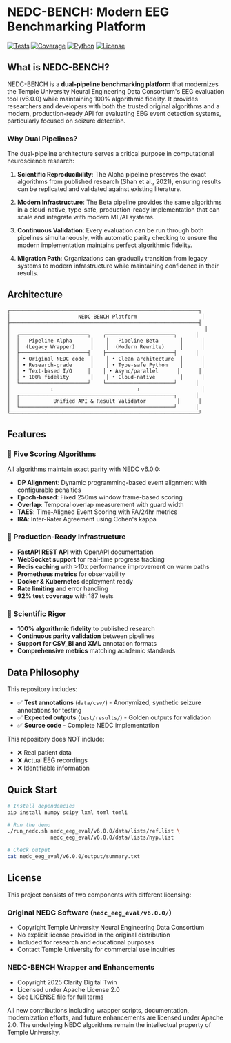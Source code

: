 # NEDC-BENCH: Modern EEG Benchmarking Platform

[![Tests](https://github.com/Clarity-Digital-Twin/nedc-bench/actions/workflows/api.yml/badge.svg)](https://github.com/Clarity-Digital-Twin/nedc-bench/actions/workflows/api.yml)
[![Coverage](https://img.shields.io/badge/coverage-92%25-brightgreen.svg)](https://github.com/Clarity-Digital-Twin/nedc-bench)
[![Python](https://img.shields.io/badge/python-3.9%2B-blue.svg)](https://www.python.org/downloads/)
[![License](https://img.shields.io/badge/license-Apache%202.0-blue.svg)](LICENSE)

## What is NEDC-BENCH?

NEDC-BENCH is a **dual-pipeline benchmarking platform** that modernizes the Temple University Neural Engineering Data Consortium's EEG evaluation tool (v6.0.0) while maintaining 100% algorithmic fidelity. It provides researchers and developers with both the trusted original algorithms and a modern, production-ready API for evaluating EEG event detection systems, particularly focused on seizure detection.

### Why Dual Pipelines?

The dual-pipeline architecture serves a critical purpose in computational neuroscience research:

1. **Scientific Reproducibility**: The Alpha pipeline preserves the exact algorithms from published research (Shah et al., 2021), ensuring results can be replicated and validated against existing literature.

2. **Modern Infrastructure**: The Beta pipeline provides the same algorithms in a cloud-native, type-safe, production-ready implementation that can scale and integrate with modern ML/AI systems.

3. **Continuous Validation**: Every evaluation can be run through both pipelines simultaneously, with automatic parity checking to ensure the modern implementation maintains perfect algorithmic fidelity.

4. **Migration Path**: Organizations can gradually transition from legacy systems to modern infrastructure while maintaining confidence in their results.

## Architecture

```
┌─────────────────────────────────────────────────────────────┐
│                      NEDC-BENCH Platform                     │
├─────────────────────────────────────────────────────────────┤
│                                                               │
│  ┌──────────────────────┐    ┌──────────────────────┐      │
│  │   Pipeline Alpha      │    │   Pipeline Beta       │      │
│  │  (Legacy Wrapper)     │    │  (Modern Rewrite)     │      │
│  ├──────────────────────┤    ├──────────────────────┤      │
│  │ • Original NEDC code  │    │ • Clean architecture  │      │
│  │ • Research-grade      │    │ • Type-safe Python    │      │
│  │ • Text-based I/O     │    │ • Async/parallel      │      │
│  │ • 100% fidelity       │    │ • Cloud-native        │      │
│  └──────────────────────┘    └──────────────────────┘      │
│             ↓                           ↓                    │
│  ┌──────────────────────────────────────────────────┐      │
│  │           Unified API & Result Validator          │      │
│  └──────────────────────────────────────────────────┘      │
└─────────────────────────────────────────────────────────────┘
```

## Features

### 🎯 Five Scoring Algorithms
All algorithms maintain exact parity with NEDC v6.0.0:

- **DP Alignment**: Dynamic programming-based event alignment with configurable penalties
- **Epoch-based**: Fixed 250ms window frame-based scoring
- **Overlap**: Temporal overlap measurement with guard width
- **TAES**: Time-Aligned Event Scoring with FA/24hr metrics
- **IRA**: Inter-Rater Agreement using Cohen's kappa

### 🚀 Production-Ready Infrastructure

- **FastAPI REST API** with OpenAPI documentation
- **WebSocket support** for real-time progress tracking
- **Redis caching** with >10x performance improvement on warm paths
- **Prometheus metrics** for observability
- **Docker & Kubernetes** deployment ready
- **Rate limiting** and error handling
- **92% test coverage** with 187 tests

### 🔬 Scientific Rigor

- **100% algorithmic fidelity** to published research
- **Continuous parity validation** between pipelines
- **Support for CSV_BI and XML** annotation formats
- **Comprehensive metrics** matching academic standards

## Data Philosophy

This repository includes:
- ✅ **Test annotations** (`data/csv/`) - Anonymized, synthetic seizure annotations for testing
- ✅ **Expected outputs** (`test/results/`) - Golden outputs for validation
- ✅ **Source code** - Complete NEDC implementation

This repository does NOT include:
- ❌ Real patient data
- ❌ Actual EEG recordings
- ❌ Identifiable information

## Quick Start

```bash
# Install dependencies
pip install numpy scipy lxml toml tomli

# Run the demo
./run_nedc.sh nedc_eeg_eval/v6.0.0/data/lists/ref.list \
              nedc_eeg_eval/v6.0.0/data/lists/hyp.list

# Check output
cat nedc_eeg_eval/v6.0.0/output/summary.txt
```

## License

This project consists of two components with different licensing:

### Original NEDC Software (`nedc_eeg_eval/v6.0.0/`)
- Copyright Temple University Neural Engineering Data Consortium
- No explicit license provided in the original distribution
- Included for research and educational purposes
- Contact Temple University for commercial use inquiries

### NEDC-BENCH Wrapper and Enhancements
- Copyright 2025 Clarity Digital Twin
- Licensed under Apache License 2.0
- See [LICENSE](LICENSE) file for full terms

All new contributions including wrapper scripts, documentation, modernization efforts, and future enhancements are licensed under Apache 2.0. The underlying NEDC algorithms remain the intellectual property of Temple University.